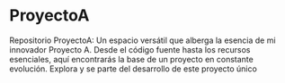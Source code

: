 # ProyectoA
Repositorio ProyectoA: Un espacio versátil que alberga la esencia de mi innovador Proyecto A. Desde el código fuente hasta los recursos esenciales, aquí encontrarás la base de un proyecto en constante evolución. Explora y se parte del desarrollo de este proyecto único
